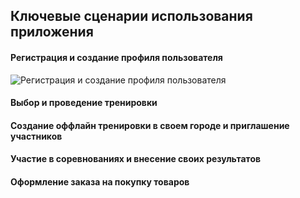 ## Ключевые сценарии использования приложения

#### Регистрация и создание профиля пользователя

<image src="/images/Сценарии/Регистрация и создание профиля пользователя.png" alt="Регистрация и создание профиля пользователя">

#### Выбор и проведение тренировки

#### Создание оффлайн тренировки в своем городе и приглашение участников

#### Участие в соревнованиях и внесение своих результатов

#### Оформление заказа на покупку товаров


